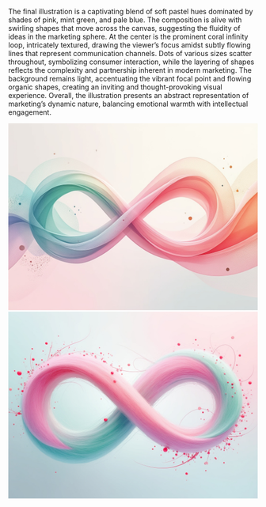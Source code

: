 The final illustration is a captivating blend of soft pastel hues dominated by shades of pink, mint green, and pale blue. The composition is alive with swirling shapes that move across the canvas, suggesting the fluidity of ideas in the marketing sphere. At the center is the prominent coral infinity loop, intricately textured, drawing the viewer’s focus amidst subtly flowing lines that represent communication channels. Dots of various sizes scatter throughout, symbolizing consumer interaction, while the layering of shapes reflects the complexity and partnership inherent in modern marketing. The background remains light, accentuating the vibrant focal point and flowing organic shapes, creating an inviting and thought-provoking visual experience. Overall, the illustration presents an abstract representation of marketing’s dynamic nature, balancing emotional warmth with intellectual engagement.


![](assets/46f357a8-49b4-4135-8f90-6e85320d109d.jpeg)
![](assets/3902f980-e1ea-431c-92c2-919e0a687822.jpeg)